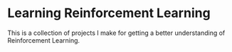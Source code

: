 # Learning Reinforcement  Learning



This is a collection of projects I make for getting a better understanding of Reinforcement Learning.